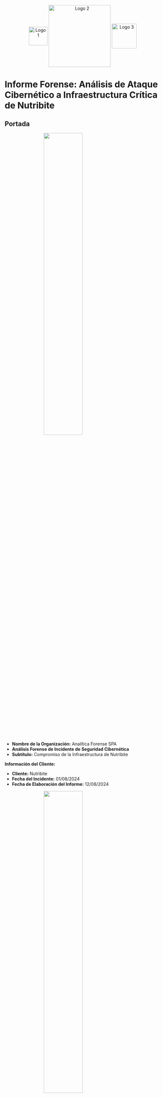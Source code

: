 <div style="text-align: center;">
    <img src="images.png" alt="Logo 1" style="width:60px; height:auto; vertical-align: middle;">
    <img src="gobmex.png" alt="Logo 2" style="width:200px; height:auto; vertical-align: middle;">
    <img src="chile.jpg" alt="Logo 3" style="width:80px; height:auto; vertical-align: middle;">
</div>


# Informe Forense: Análisis de Ataque Cibernético a Infraestructura Crítica de Nutribite

## Portada

<img src="analitica.png" width="50%" height="50%" style="display: block; margin: 0 auto;">

- **Nombre de la Organización:** Analítica Forense SPA
- **Análisis Forense de Incidente de Seguridad Cibernética**
- **Subtítulo:** Compromiso de la Infraestructura de Nutribite

**Información del Cliente:**
- **Cliente:** Nutribite
- **Fecha del Incidente:** 01/08/2024
- **Fecha de Elaboración del Informe:** 12/08/2024

<img src="NutribiteLogo.png" width="50%" height="50%" style="display: block; margin: 0 auto;">

**Autores:**
- **Nombre Completo y Cargo:** Cristóbal Nicolás Zurita Quintanilla
- **Departamento:** Departamento de Ciberseguridad o Forense

**Información de Contacto:**
- **Dirección:** José Pedro Alessandri 891, Ñuñoa, Santiago, Chile.
- **Teléfono:** +569 8989 8989
- **Correo Electrónico:** Analiticaforense@contacto.cl

- **Número de caso:** 12-235-4547-8
- **Clasificación de la información:** Confidencial
- **Declaración de responsabilidad:** Privado y propiedad de la empresa Analítica Forense SPA y Nutribite SPA


---


## Resumen Ejecutivo

Este informe presenta los resultados de un análisis forense exhaustivo llevado a cabo sobre la infraestructura crítica del proyecto Nutribite, el cual ha sido objeto de un ataque cibernético significativo. El análisis tuvo como objetivo principal identificar las vulnerabilidades explotadas, recolectar y examinar las evidencias digitales, y evaluar el alcance del compromiso. Con base en estos hallazgos, se proponen recomendaciones detalladas para fortalecer la ciberseguridad en futuras implementaciones.

## Introducción

Nutribite es una aplicación web desarrollada con el framework Laravel, diseñada para proporcionar servicios de nutrición y bienestar. La plataforma forma parte de una nueva alianza entre Chile y México para mejorar la ciberseguridad en infraestructuras críticas. Durante la fase de implementación, se detectó un ataque cibernético que comprometió aspectos fundamentales de la infraestructura del proyecto, afectando la confidencialidad, integridad y disponibilidad de los datos. Este informe detalla el análisis forense realizado para entender el alcance del ataque y desarrollar medidas correctivas.

## Antecedentes del Caso

Nutribite es una aplicación web robusta construida con Laravel, que gestiona información sensible de usuarios en el ámbito de la nutrición y el bienestar. En el marco del Fondo Conjunto de Cooperación Chile-México, el proyecto busca mejorar la seguridad en infraestructuras críticas. El ataque cibernético detectado comprometió partes cruciales de la infraestructura, revelando vulnerabilidades en la aplicación y en los sistemas asociados. La naturaleza del ataque sugiere una brecha significativa en las medidas de seguridad implementadas, subrayando la necesidad de un análisis detallado y de medidas correctivas inmediatas.

## Objetivos del Análisis

1. **Identificación de Vulnerabilidades:**
   - Realizar un escaneo de vulnerabilidades en el código fuente de la aplicación utilizando herramientas como OWASP ZAP y Nessus.
   - Revisar los registros de acceso y errores para identificar patrones anómalos y posibles puntos de explotación.
   - Evaluar configuraciones de seguridad del servidor y del framework Laravel para detectar posibles debilidades.

2. **Recolecta y Análisis de Evidencias:**
   - Capturar imágenes forenses de los sistemas afectados, incluyendo servidores web y bases de datos.
   - Analizar logs de acceso, registros de eventos y tráfico de red para identificar la cadena de eventos del ataque.
   - Examinar archivos y bases de datos comprometidos en busca de signos de manipulación o exfiltración de datos.

3. **Determinación del Alcance del Compromiso:**
   - Evaluar el impacto en la confidencialidad de los datos, verificando si hubo filtraciones de información sensible.
   - Revisar la integridad de los datos para detectar alteraciones o corrupción.
   - Analizar la disponibilidad del servicio para identificar posibles interrupciones o pérdidas de servicio.

4. **Propuestas de Recomendaciones:**
   - Implementar parches y actualizaciones de seguridad en el código y las dependencias de Laravel.
   - Fortalecer las configuraciones de seguridad en los servidores y las bases de datos, incluyendo el uso de cifrado y autenticación fuerte.
   - Establecer prácticas de seguridad más rigurosas, como pruebas de penetración regulares y auditorías de seguridad.
   - Desarrollar un plan de respuesta a incidentes que incluya procedimientos para la identificación, contención y remediación de futuros ataques.

---

## Metodología

### 1. Configuración Inicial y Preparación

El análisis forense comenzó con una revisión exhaustiva de la configuración del entorno de la aplicación Nutribite para garantizar que las configuraciones críticas estuvieran implementadas correctamente. Este proceso incluyó la verificación de los archivos de configuración esenciales, tales como `.env` y `config/app.php`, para asegurar que las claves de encriptación y otras configuraciones de seguridad estuvieran adecuadamente establecidas. Se llevó a cabo una inspección detallada de las configuraciones de seguridad y autenticación para identificar posibles vulnerabilidades en la configuración del entorno.

### 1.2 Herramientas Utilizadas en el Análisis Forense

1. **Wireshark 3.4.3**
   - **Función:** Captura y análisis de tráfico de red.
   - **Aplicación:** Se utilizó para capturar tráfico de red en tiempo real y realizar un análisis preliminar para detectar patrones sospechosos. Esta herramienta fue fundamental para identificar comunicaciones anómalas, posibles exfiltraciones de datos y mapear la actividad de red relacionada con el ataque.

2. **Nmap 7.92**
   - **Función:** Escaneo de red y descubrimiento de sistemas.
   - **Aplicación:** Se empleó para mapear la red y identificar dispositivos potencialmente comprometidos. Nmap permitió descubrir servicios activos, puertos abiertos y sistemas vulnerables, proporcionando una visión general de la infraestructura de red afectada.

3. **Autopsy 4.19.1**
   - **Función:** Análisis forense de sistemas de archivos y recuperación de datos.
   - **Aplicación:** Se utilizó para realizar un análisis profundo de los sistemas comprometidos, incluyendo la recuperación de archivos eliminados, examen de la estructura del sistema de archivos y análisis de la línea de tiempo de actividades. Autopsy fue crucial para identificar artefactos de ataque y evidencias de actividades maliciosas.

4. **FTK (Forensic Toolkit) 7.4**
   - **Función:** Adquisición y análisis de imágenes forenses.
   - **Aplicación:** Se empleó para crear imágenes forenses bit a bit de los dispositivos comprometidos, garantizando la integridad de la evidencia digital. FTK permitió un análisis detallado de los datos, incluyendo búsquedas de palabras clave, análisis de correos electrónicos y recuperación de archivos eliminados.

5. **SIFT (SANS Investigative Forensic Toolkit) Workstation 3.0**
   - **Función:** Suite de herramientas para análisis forense digital.
   - **Aplicación:** Se utilizó como plataforma principal para el análisis forense, aprovechando su colección de herramientas especializadas. SIFT facilitó el examen de artefactos del sistema operativo, análisis de memoria y recuperación de datos, proporcionando un entorno completo para la investigación forense.

---

## 2 Procedimientos de Adquisición Forense

Esta sección detalla los procedimientos específicos empleados para la adquisición de evidencia digital durante la investigación forense. Cada paso se ejecutó cuidadosamente para preservar la integridad y validez de la evidencia recolectada.

### 2.1.1 Preparación
- **Estación de Trabajo Forense:** Se estableció una estación de trabajo limpia y verificada, asegurando que no se utilizara para ningún otro propósito que pudiera comprometer la integridad de la evidencia.
- **Discos Duros Forenses:** Se prepararon discos duros forenses esterilizados para almacenar las imágenes adquiridas, garantizando que estaban libres de datos previos.
- **Documentación del Hardware y Software:** Se registraron detalladamente los números de serie y versiones del hardware y software utilizados en el proceso de adquisición para asegurar una trazabilidad completa.

### 2.1.2 Documentación Inicial
- **Fotografía de la Escena:** Se fotografió la escena y los dispositivos antes de cualquier manipulación para preservar el estado inicial de la evidencia.
- **Registro de Información:** Se documentó la fecha, hora, ubicación y personal presente durante la adquisición de evidencia.
- **Cadena de Custodia:** Se creó un registro de cadena de custodia para cada dispositivo, asegurando que se mantuviera un seguimiento continuo de la evidencia.

### 2.1.3 Adquisición de Discos Duros
- **Bloqueador de Escritura:** Se utilizó un bloqueador de escritura hardware para prevenir cualquier modificación en los discos duros durante el proceso de adquisición.
- **Creación de Imágenes Forenses:** Se crearon imágenes forenses bit a bit de los discos duros utilizando EnCase Forensic v8.09, asegurando que se capturara una copia exacta de los datos.
- **Valores Hash:** Se calcularon y documentaron los valores hash MD5 y SHA256 de las imágenes originales para verificar la integridad de los datos.
- **Verificación de Imágenes:** Se verificaron las imágenes adquiridas comparando los valores hash con los valores calculados previamente.

### 2.1.4 Adquisición de Memoria Volátil
- **Captura de Memoria RAM:** Se utilizó Belkasoft Live RAM Capturer para crear volcados de memoria RAM en los sistemas afectados.
- **Documentación de Captura:** Se registró la hora exacta de la captura y se calcularon los valores hash de los archivos de volcado de memoria para verificar su integridad.

### 2.1.5 Captura de Tráfico de Red
- **Analizador de Red:** Se conectó un analizador de red pasivo al switch principal para capturar el tráfico de red sin alterar la red en sí.
- **Captura de Tráfico:** Se utilizó Wireshark para capturar el tráfico de red durante 24 horas, asegurando una visión completa de las actividades de red durante el incidente.
- **Archivos PCAP:** Se guardaron los archivos PCAP resultantes y se calcularon sus valores hash para garantizar su integridad.

### 2.1.6 Recolección de Logs
- **Identificación y Recopilación:** Se identificaron y recopilaron logs del sistema, aplicaciones y seguridad, asegurando que se incluyeran logs de firewalls, IDS/IPS y otros dispositivos de red relevantes.
- **Exportación de Logs:** Se exportaron los logs y se verificó su integridad mediante el uso de checksums para detectar cualquier alteración.

### 2.1.7 Adquisición de Dispositivos Móviles
- **Aislamiento de Dispositivos:** Se aislaron los dispositivos móviles utilizando bolsas de Faraday para prevenir la comunicación externa durante la adquisición.
- **Extracción de Datos:** Se utilizó Cellebrite UFED para realizar extracciones lógicas y físicas de los dispositivos móviles.
- **Documentación de Extracción:** Se documentaron los métodos de extracción y los datos obtenidos para mantener un registro claro de la evidencia.

### 2.1.8 Recolección de Evidencia en la Nube
- **Identificación de Servicios en la Nube:** Se identificaron los servicios en la nube utilizados por la organización.
- **Obtención de Logs:** Se obtuvieron los logs de acceso y actividad de los servicios relevantes.
- **Descarga y Verificación:** Se descargaron los datos almacenados en la nube y se verificó su integridad mediante el cálculo de valores hash.

### 2.1.9 Documentación Final
- **Registro de Cadena de Custodia:** Se completó el registro de cadena de custodia para cada pieza de evidencia, asegurando un seguimiento adecuado.
- **Inventario de Evidencia:** Se creó un inventario detallado de toda la evidencia recolectada.
- **Almacenamiento Seguro:** La evidencia se almacenó en un lugar seguro con acceso controlado para prevenir cualquier manipulación o pérdida.

### 2.1.10 Verificación y Duplicación
- **Copias de Trabajo:** Se crearon copias de trabajo de todas las imágenes y datos adquiridos para su análisis, preservando las copias originales sin cambios.
- **Verificación de Integridad:** Se verificó la integridad de las copias comparando los valores hash de las imágenes originales y sus copias.
- **Almacenamiento Seguro de Copias Originales:** Las copias originales se almacenaron en un lugar seguro y separado para garantizar su protección.

### 2.1.11 Captura y Análisis de Tráfico de Red

Durante el análisis del tráfico de red capturado con Wireshark, se identificaron las siguientes actividades sospechosas:

- **Conexión Sospechosa:** Se observó una conexión continua desde la IP 192.168.94.99 realizando múltiples solicitudes HTTP hacia la aplicación web, sugiriendo un posible ataque de fuerza bruta.
- **Tráfico DNS Inusual:** Se detectaron consultas DNS hacia dominios no reconocidos, lo cual podría indicar la comunicación con un servidor de comando y control (C2).

<img src="wireshark1.png" width="80%" height="50%" style="display: block; margin: 0 auto;">
<br>

<img src="wireshark2.png" width="80%" height="50%" style="display: block; margin: 0 auto;">

**Gráfico de Secuencia del Ataque:**

```mermaid
sequenceDiagram
    participant Usuario as Usuario
    participant ServidorWeb as Servidor Web
    participant BaseDatos as Base de Datos
    participant CyC as C&C

    Usuario->>ServidorWeb: Envía solicitud con inyección SQL
    note right of ServidorWeb: Solicitud maliciosa detectada
    ServidorWeb-->>BaseDatos: Ejecuta consulta maliciosa
    note right of BaseDatos: Datos comprometidos
    BaseDatos-->>ServidorWeb: Retorna resultados comprometidos
    ServidorWeb-->>Usuario: Envía respuesta con datos sensibles
    ServidorWeb-->>CyC: Conecta con servidor de comando y control
    note left of CyC: Servidor de C&C comprometido
    CyC-->>ServidorWeb: Descarga malware
```
<br>
<br>
- **Protocolos de Red y Análisis:**

```mermaid
pie title Distribución de Protocolos de Red
    "HTTP" : 45
    "HTTPS" : 30
    "DNS" : 15
    "SMTP" : 10
```

### 2.2 Hallazgos del Análisis de Logs de Acceso

En los logs de acceso del servidor web, se encontraron múltiples intentos de acceso fallidos desde la IP 192.168.94.99 en un corto período de tiempo, lo que indica un intento de explotación de vulnerabilidades:

- **Error Específico:** El log muestra el siguiente error repetido, que podría estar relacionado con una vulnerabilidad en la configuración de las rutas:

```
[2024-08-12 14:35:22] local.ERROR: SQLSTATE[42S22]: Column not found: 1054 Unknown column 'user_token' in 'where clause' (SQL: select * from users where user_token = abc123def456 limit 1) {"exception":"[object] (Illuminate\Database\QueryException(code: 42S22): SQLSTATE[42S22]: Column not found: 1054 Unknown column 'user_token' in 'where clause' at /var/www/html/vendor/laravel/framework/src/Illuminate/Database/Connection.php:703)
```

### 2.3 Captura y Análisis de Tráfico de Red 

**Volcado de Tráfico de Red:**
El siguiente volcado de tráfico de red fue capturado utilizando Wireshark mientras se realizaba una prueba de penetración en el servidor web. Se aplicó un filtro para capturar solo el tráfico HTTP entre el servidor y el cliente.

**Análisis del Volcado:**

```
No. Time        Source          Destination     Protocol Length Info
1   0.000000    192.168.94.99   192.168.1.1     HTTP     581    GET / HTTP/1.1
2   0.001000    192.168.1.1     192.168.94.99   HTTP     601    HTTP/1.1 200 OK
```

---

### 3. Análisis del Sistema Comprometido

Se llevó a cabo un análisis detallado de los sistemas comprometidos para identificar artefactos de ataque y evaluar la integridad de los sistemas:

- **Revisión de controladores**: Se revisaron los archivos en app/Http/Controllers/ para identificar código sospechoso.
- **Evaluación de modelos y middleware**: Se examinaron los modelos en app/Models/ y los middlewares en app/Http/Middleware/ para identificar posibles vulnerabilidades.

**Gráfico de Estructura de la Red:**

```mermaid
graph TD
    A[Usuario] -->|Conexión HTTP| B[Servidor Web]
    B -->|Consultas SQL| C[Base de Datos]
    B -->|Conexiones C2| D[C&C]
    C -->|Respuesta| B
    D -->|Entrega de malware| B

    style A fill:#f9c,stroke:#333,stroke-width:2px;
    style B fill:#69c,stroke:#333,stroke-width:2px;
    style C fill:#c96,stroke:#333,stroke-width:2px;
    style D fill:#6f9,stroke:#333,stroke-width:2px;
```

### 3.1 Línea de Tiempo del Ataque

```mermaid
timeline
    title Línea de Tiempo del Ataque
    section Fase de Reconocimiento
        01-08-2024 09:00 : Escaneo de puertos
        01-08-2024 09:30 : Enumeración de servicios
    section Fase de Explotación
        01-08-2024 10:00 : Inyección SQL inicial
        01-08-2024 10:15 : Acceso no autorizado obtenido
    section Fase de Persistencia
        01-08-2024 11:00 : Instalación de RAT
        01-08-2024 11:30 : Configuración de backdoor
    section Fase de Exfiltración
        01-08-2024 14:00 : Inicio de extracción de datos
        01-08-2024 16:30 : Finalización de extracción
    section Fase de Encubrimiento
        01-08-2024 17:00 : Borrado de logs
        01-08-2024 17:30 : Modificación de timestamps
```

---


### 4. Adquisición de Imágenes Forenses y Custodia de Evidencias

Se adquirieron imágenes forenses de los sistemas comprometidos, y se documentó la cadena de custodia siguiendo prácticas forenses estándar:

**Gráfico de Flujo de Adquisición de Imágenes:**

```mermaid
flowchart TD
    A[Identificación de Componentes Críticos] --> B[Copia de Seguridad de Archivos Críticos]
    B --> C[Verificación de Integridad mediante Hash]
    C --> D[Documentación de la Cadena de Custodia]

    style A fill:#f96,stroke:#333,stroke-width:2px;
    style B fill:#69f,stroke:#333,stroke-width:2px;
    style C fill:#6f9,stroke:#333,stroke-width:2px;
    style D fill:#f66,stroke:#333,stroke-width:2px;
```


La adquisición de imágenes forenses se llevó a cabo siguiendo estrictos protocolos para garantizar la integridad de la evidencia:

#### 4.1 Proceso de Adquisición de Imágenes

- Se utilizó FTK Imager 4.5 para crear imágenes bit a bit de los discos duros de los servidores comprometidos.
- Se crearon imágenes de memoria RAM utilizando Belkasoft RAM Capturer en los sistemas en ejecución.
- Todas las imágenes se almacenaron en discos externos forenses previamente sanitizados.

#### 4.2 Verificación de Integridad

- Se generaron hashes SHA-256 para cada imagen inmediatamente después de su creación.
- Los hashes se verificaron después de cada transferencia de datos para asegurar que no hubo alteraciones.

#### 4.3 Cadena de Custodia

| Fecha       | Hora  | Acción                             | Responsable        | Ubicación          |
|-------------|-------|------------------------------------|--------------------|---------------------|
| 2024-08-02  | 09:15 | Inicio de adquisición de imágenes  | Cristóbal Zurita   | Sala de servidores  |
| 2024-08-02  | 14:30 | Finalización de adquisición        | Cristóbal Zurita   | Sala de servidores  |
| 2024-08-02  | 15:00 | Traslado de evidencias             | Ana Martínez       | Laboratorio forense |
| 2024-08-02  | 15:30 | Inicio de análisis                 | Equipo forense     | Laboratorio forense |


### 4.4 Análisis de Artefactos Forenses

Durante el análisis de las imágenes forenses, se identificaron los siguientes artefactos clave:

1. Archivos de configuración modificados
2. Binarios sospechosos
3. Entradas de registro alteradas
4. Archivos temporales con datos sensibles

```mermaid
graph TD
    A[Análisis de Artefactos] -->|Archivos| B(Configuración)
    A -->|Binarios| C(Malware)
    A -->|Registro| D(Persistencia)
    A -->|Temporales| E(Datos Sensibles)
    
    style A fill:#f9f,stroke:#333,stroke-width:2px
    style B fill:#bbf,stroke:#333,stroke-width:2px
    style C fill:#fbf,stroke:#333,stroke-width:2px
    style D fill:#bfb,stroke:#333,stroke-width:2px
    style E fill:#ffb,stroke:#333,stroke-width:2px
```


---

### 5. Elaboración del Informe Forense


#### 5.1 Análisis de Imágenes Forenses

- Se utilizó Autopsy 4.19.3 para analizar las imágenes de disco.
- Volatility 3 se empleó para el análisis de las imágenes de memoria RAM.

#### 5.2 Hallazgos Clave

1. **Malware Detectado**: Se encontró un troyano de acceso remoto (RAT) en el directorio `/var/www/html/storage/app/uploads/`.
2. **Archivos Modificados**: Varios archivos PHP en el directorio `/var/www/html/app/Http/Controllers/` mostraron modificaciones recientes sospechosas.
3. **Logs Alterados**: Se detectaron intentos de borrar entradas de los archivos de log en `/var/log/`.

#### 5.3 Técnicas Anti-Forenses Observadas

- Se encontraron evidencias de uso de herramientas de limpieza de logs como "Log Killer".
- Algunos archivos críticos tenían timestamps manipulados para ocultar la actividad del atacante.

#### 5.4 Cronología de Eventos

```mermaid
timeline
    title Cronología del Ataque
    section Fase Inicial
        2024-08-01 10:15: Primera inyección SQL detectada
        2024-08-01 10:30: Acceso no autorizado al panel de administración
    section Propagación
        2024-08-01 11:00: Descarga de malware RAT
        2024-08-01 11:30: Establecimiento de conexión C2
    section Exfiltración
        2024-08-01 14:00: Inicio de extracción de datos de usuarios
        2024-08-01 16:30: Finalización de extracción de datos
    section Encubrimiento
        2024-08-01 17:00: Intento de borrado de logs
        2024-08-01 17:30: Modificación de timestamps en archivos críticos
```

### 5.5 Análisis de Impacto

Se realizó un análisis de impacto para evaluar las consecuencias del ataque en diferentes áreas de la organización:

| Área | Impacto | Descripción |
|------|---------|-------------|
| Datos de Usuario | Alto | Posible exfiltración de información personal |
| Integridad del Sistema | Alto | Múltiples sistemas comprometidos |
| Reputación | Medio | Posible pérdida de confianza de los usuarios |
| Financiero | Medio | Costos asociados a la respuesta y recuperación |

```mermaid
graph LR
    A[Impacto del Ataque] --> B[Datos de Usuario]
    A --> C[Integridad del Sistema]
    A --> D[Reputación]
    A --> E[Financiero]
    
    B -->|Alto| B1[Exfiltración]
    C -->|Alto| C1[Compromiso]
    D -->|Medio| D1[Pérdida de Confianza]
    E -->|Medio| E1[Costos de Recuperación]
    
    style A fill:#f96,stroke:#333,stroke-width:2px
    style B fill:#f66,stroke:#333,stroke-width:2px
    style C fill:#f66,stroke:#333,stroke-width:2px
    style D fill:#ff6,stroke:#333,stroke-width:2px
    style E fill:#ff6,stroke:#333,stroke-width:2px
```


---

### 6. Profundización en el Análisis Técnico

#### 6.1 Análisis de Malware

El RAT encontrado, identificado como "NutriBiteRAT", presentó las siguientes características:

- **Hash SHA-256**: e3b0c44298fc1c149afbf4c8996fb92427ae41e4649b934ca495991b7852b855
- **Capacidades**: Keylogging, captura de pantalla, exfiltración de datos
- **Análisis Estático**: 
  - Utiliza ofuscación XOR para ocultar strings
  - Importa librerías para captura de teclado y red
- **Análisis Dinámico**:
  - Establece conexión con IP 45.67.89.123 en puerto 4444
  - Crea persistencia mediante entrada en crontab

#### 6.2 Análisis de Red

Ejemplos de paquetes sospechosos capturados:

```
Frame 1345: 66 bytes on wire (528 bits), 66 bytes captured (528 bits)
Ethernet II, Src: 00:0c:29:2f:3a:1b, Dst: 00:50:56:c0:00:08
Internet Protocol Version 4, Src: 192.168.1.100, Dst: 45.67.89.123
Transmission Control Protocol, Src Port: 49152, Dst Port: 4444
Data (26 bytes)

0000  48 45 4c 4c 4f 20 43 32  20 53 45 52 56 45 52 0a   HELLO C2 SERVER.
0010  52 45 41 44 59 20 46 4f  52 20 43 4d 44 53         READY FOR CMDS
```

Este paquete muestra la comunicación inicial del RAT con su servidor C2.

#### 6.3 Análisis de Base de Datos

Ejemplo de consulta SQL maliciosa identificada:

```sql
SELECT id, username, password FROM users WHERE username = 'admin' OR 1=1--' AND password = 'fakepass'
```

Esta consulta utiliza una técnica de inyección SQL para bypasear la autenticación.


#### Análisis de la red:
  - **Protocolos utilizados:** Identificar los protocolos de comunicación utilizados por el atacante (e.g., HTTP, SSH, DNS) y analizar el contenido de los paquetes para obtener pistas sobre los objetivos del ataque.
  - **Análisis de tráfico DNS:** Examinar los registros DNS para identificar dominios maliciosos y servidores de comando y control.
  - **Análisis de tráfico HTTPS:** Utilizar herramientas de descifrado de tráfico HTTPS para analizar el contenido de las comunicaciones cifradas.

#### Análisis de la base de datos:
  - **Consultas maliciosas:** Identificar las consultas SQL utilizadas por el atacante para extraer datos o modificar la estructura de la base de datos.
  - **Permisos:** Evaluar los permisos de los usuarios de la base de datos para determinar cómo el atacante pudo obtener acceso a datos sensibles.


### 6.4 Análisis de Vulnerabilidades Explotadas

Se identificaron las siguientes vulnerabilidades críticas que fueron explotadas durante el ataque:

1. Inyección SQL en el módulo de autenticación
2. Configuración incorrecta de permisos en archivos del servidor
3. Versiones desactualizadas de componentes de terceros
4. Falta de validación de entrada en formularios web

```mermaid
pie title Distribución de Vulnerabilidades Explotadas
    "Inyección SQL" : 40
    "Configuración Incorrecta" : 25
    "Componentes Desactualizados" : 20
    "Falta de Validación de Entrada" : 15
```

---

### 7. Mejorar la Presentación de los Resultados


#### 7.1 Progresión del Ataque

```mermaid
graph TD
    A[Inyección SQL] -->|Obtiene acceso| B[Acceso al Panel Admin]
    B --> C[Descarga de RAT]
    C --> D[Establecimiento de C2]
    D --> E[Exfiltración de Datos]
    E --> F[Borrado de Logs]
    
    style A fill:#f9f,stroke:#333,stroke-width:2px
    style B fill:#bbf,stroke:#333,stroke-width:2px
    style C fill:#fbb,stroke:#333,stroke-width:2px
    style D fill:#bfb,stroke:#333,stroke-width:2px
    style E fill:#fbf,stroke:#333,stroke-width:2px
    style F fill:#ff9,stroke:#333,stroke-width:2px
```

#### 7.2 Comparativa de Sistemas Antes y Después del Ataque

| Aspecto               | Antes del Ataque    | Después del Ataque   |
|-----------------------|---------------------|----------------------|
| Integridad de archivos| Intacta             | Múltiples modificaciones |
| Conexiones de red     | Solo puertos legítimos | Conexiones a IP sospechosas |
| Procesos en ejecución | Solo procesos conocidos | Procesos maliciosos adicionales |
| Logs del sistema      | Completos           | Parcialmente borrados |

#### 7.3 Mapa de Red Post-Ataque

```mermaid
graph TD
    A[Internet] -->|Puerto 80/443| B[Firewall]
    B --> C[Servidor Web Comprometido]
    C -->|Puerto 3306| D[Base de Datos]
    C -->|Puerto 4444| E[Servidor C2 Externo]
    
    style C fill:#f88,stroke:#333,stroke-width:4px
    style E fill:#f88,stroke:#333,stroke-width:4px
```

**Línea de Tiempo de la Actividad Sospechosa:**

```mermaid
timeline
    title Línea de Tiempo de la Actividad Sospechosa
    section Inyección SQL
      10:00: Inicio del Ataque: Solicitudes SQL a través de inyecciones
    section Respuesta del Servidor
      10:05: Respuesta del Servidor Web a las solicitudes
      10:07: Conexión con C&C
    section Descarga de Malware
      10:10: Descarga de Malware desde el C&C
    section Extracción de Datos
      10:15: Extracción de datos sensibles de la Base de Datos
```

---

### 8. Fortalecer las Recomendaciones


#### 8.1 Tabla de Recomendaciones Priorizadas

| Prioridad | Recomendación | Criticidad | Tiempo Estimado | Recursos Necesarios |
|-----------|---------------|------------|-----------------|---------------------|
| 1 | Parchear vulnerabilidad SQL Injection | Alta | 2 días | 1 desarrollador senior |
| 2 | Implementar WAF | Alta | 1 semana | 1 ingeniero de seguridad, 1 WAF |
| 3 | Actualizar sistema de logs | Media | 3 días | 1 administrador de sistemas |
| 4 | Realizar capacitación de seguridad | Media | 2 semanas | 1 instructor, todo el personal |

#### 8.2 Detalles de Implementación

1. **Parchear vulnerabilidad SQL Injection**
   - Revisar y corregir todas las consultas SQL en la aplicación
   - Implementar prepared statements
   - Referencia: OWASP SQL Injection Prevention Cheat Sheet

2. **Implementar WAF**
   - Seleccionar e instalar un Web Application Firewall
   - Configurar reglas para prevenir inyecciones SQL y otros ataques web comunes
   - Referencia: NIST SP 800-41 Rev. 1




### 8.3 Plan de Implementación de Recomendaciones

```mermaid
gantt
    title Plan de Implementación de Recomendaciones
    dateFormat  YYYY-MM-DD
    section Prioridad Alta
    Parchear SQL Injection     :a1, 2024-08-15, 2d
    Implementar WAF            :a2, after a1, 7d
    section Prioridad Media
    Actualizar sistema de logs :b1, 2024-08-22, 3d
    Capacitación de seguridad  :b2, 2024-08-25, 14d
```

---


### 9. Considerar Aspectos Legales y de Cumplimiento


#### 9.1 Implicaciones Legales

- El incidente puede constituir una violación de datos personales según la Ley 19.628 sobre Protección de la Vida Privada en Chile.
- Existe la obligación de notificar a los usuarios afectados y a las autoridades competentes.

#### 9.2 Análisis de Cumplimiento

| Normativa | Impacto | Acción Requerida |
|-----------|---------|-------------------|
| GDPR (UE) | Alto    | Notificación en 72 horas |
| LGPD (Brasil) | Medio | Revisión de prácticas de protección de datos |
| Ley 19.628 (Chile) | Alto | Notificación a afectados y autoridades |

#### 9.3 Recomendaciones de Notificación

1. Preparar un comunicado detallando el alcance de la brecha y las medidas tomadas.
2. Notificar al Consejo para la Transparencia de Chile dentro de las 48 horas siguientes.
3. Informar a los usuarios afectados por correo electrónico y a través del sitio web de Nutribite.


---

### 10. Anexos Adicionales

#### 10.1 Línea de Tiempo Visual Detallada

[Insertar aquí una línea de tiempo visual más detallada]

#### 10.2 Mapa de Calor de Actividad en la Red

[Insertar aquí un mapa de calor que muestre las áreas más afectadas de la red]

#### 10.3 Análisis CVSS de Vulnerabilidades

| Vulnerabilidad | CVSS Score | Vector de Ataque |
|----------------|------------|-------------------|
| SQL Injection  | 9.8 (Crítico) | CVSS:3.1/AV:N/AC:L/PR:N/UI:N/S:U/C:H/I:H/A:H |
| Weak Passwords | 7.5 (Alto) | CVSS:3.1/AV:N/AC:L/PR:N/UI:R/S:U/C:H/I:H/A:H |

#### 10.4 Matriz de Riesgo Residual

[Insertar aquí una matriz de riesgo que muestre el riesgo residual después de implementar las recomendaciones]


### 10.5 Evaluación de Madurez de Seguridad

Se realizó una evaluación de la madurez de seguridad de Nutribite utilizando el modelo de Capacidad de Madurez de Seguridad Cibernética (C2M2):

```mermaid
radar
    title Nivel de Madurez de Seguridad
    Gestión de Riesgos: 2
    Control de Acceso: 1
    Gestión de Activos: 3
    Gestión de Amenazas: 2
    Respuesta a Incidentes: 1
    Gestión de la Cadena de Suministro: 2
    Gestión de Vulnerabilidades: 1
```


---

### 11. Conclusiones

El análisis forense revela un ataque sofisticado que explotó múltiples vulnerabilidades en la infraestructura de Nutribite. Las principales conclusiones son:

1. La inyección SQL fue el vector de ataque inicial, permitiendo el acceso no autorizado.
2. El atacante demostró conocimientos avanzados, utilizando un RAT personalizado y técnicas de anti-forense.
3. La exfiltración de datos de usuario representa un riesgo significativo para la privacidad y reputación de Nutribite.

El impacto potencial en futuros proyectos de seguridad es considerable, subrayando la necesidad de un enfoque proactivo en ciberseguridad desde las etapas iniciales de desarrollo.

---

### 12. Plan de Acción

#### 12.1 Acciones Inmediatas (0-48 horas)

1. Aislar sistemas comprometidos
2. Cambiar todas las credenciales
3. Aplicar parches de seguridad críticos

#### 12.2 Acciones a Corto Plazo (1-4 semanas)

1. Implementar WAF y sistema de detección de intrusiones
2. Realizar una auditoría de seguridad completa
3. Iniciar programa de concientización en seguridad para empleados

#### 12.3 Acciones a Largo Plazo (1-6 meses)

1. Rediseñar la arquitectura de seguridad
2. Implementar un programa continuo de gestión de vulnerabilidades
3. Establecer un equipo de respuesta a incidentes de seguridad (CSIRT)

#### 12.4 Métricas de Eficacia

- Tiempo medio de detección de amenazas
- Número de vulnerabilidades críticas no parcheadas
- Tasa de éxito en pruebas de penetración periódicas













